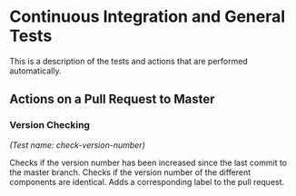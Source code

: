 
# Continuous Integration and General Tests
This is a description of the tests and actions that are performed automatically. 
 
## Actions on a Pull Request to Master
 
### Version Checking
_(Test name: check-version-number)_

Checks if the version number has been increased since the last commit to the master branch. Checks if 
the version number of the different components are identical. Adds a corresponding label to the pull request.

